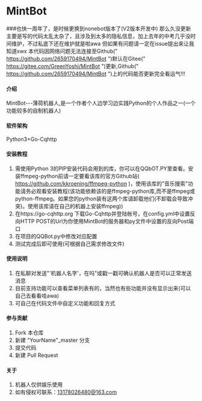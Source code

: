 # MintBot

###也快一周年了，是时候更换到nonebot版本了(V2版本开发中)
那么久没更新主要是写的代码太乱太杂了，且涉及到太多的隐私信息，加上去年的中考几乎没时间维护，不过私底下还在维护就是啦awa
但如果有问题请一定在issue提出来让我知道xwx
本代码因网络问题无法连接至Github(" https://github.com/2659170494/MintBot ")默认在Gitee(" https://gitee.com/GreenYoshi/MintBot ")更新,Github(" https://github.com/2659170494/MintBot ")上的代码能否更新完全看运气!!!

#### 介绍
MintBot---薄荷机器人,是一个作者个人边学习边实践Python的个人作品之一(一个功能较多的自制机器人)

#### 软件架构
Python3+Go-Cqhttp


#### 安装教程

1.  需使用Python 3的PIP安装代码会用到的库，你可以在QQbOT.PY里查看。安装ffmpeg-python前请一定要看该库的官方Github站( https://github.com/kkroening/ffmpeg-python )，使用该库的"音乐搜索"功能请务必观看安装教程(该功能依赖该的是ffmpeg-python库,而不是ffmpeg或python-ffmpeg。如果您的python装有这两个库请卸载他们(不卸载会导致冲突)。使用该库请在自己的机器上安装ffmpeg))
2.  在https://go-cqhttp.org 下载Go-Cqhttp并登陆帐号，在config.yml中设置反向HTTP POST的Url为你使用MintBot的服务器和py文件中设置的反向Post端口
3.  在项目的QQBot.py中修改对应配置
4.  测试完成后即可使用(可根据自己需求修改文件)

#### 使用说明

1.  在私聊对发送"'机器人名字'，在吗"或戳一戳可确认机器人是否可以正常发送消息
2.  目前支持功能可以查看菜单列表有的，当然也有些功能并没有显示出来(可以自己去看看哇awa)
3.  可自己在代码文件中自定义功能和回复方式

#### 参与贡献

1.  Fork 本仓库
2.  新建 "YourName"_master 分支
3.  提交代码
4.  新建 Pull Request


#### 关于

1.  机器人仅供娱乐使用
2.  如有侵权可联系：13178026480@163.com

